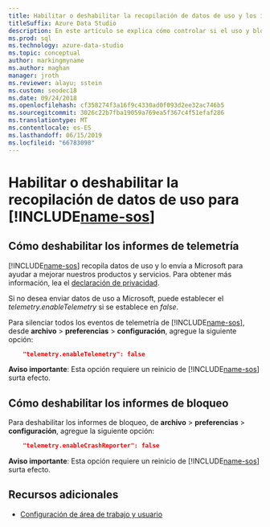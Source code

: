 ```yaml
---
title: Habilitar o deshabilitar la recopilación de datos de uso y los informes de bloqueo
titleSuffix: Azure Data Studio
description: En este artículo se explica cómo controlar si el uso y bloqueo de datos de informes se recopilan y se envían a Microsoft.
ms.prod: sql
ms.technology: azure-data-studio
ms.topic: conceptual
author: markingmyname
ms.author: maghan
manager: jroth
ms.reviewer: alayu; sstein
ms.custom: seodec18
ms.date: 09/24/2018
ms.openlocfilehash: cf358274f3a16f9c4330ad0f093d2ee32ac746b5
ms.sourcegitcommit: 3026c22b7fba19059a769ea5f367c4f51efaf286
ms.translationtype: MT
ms.contentlocale: es-ES
ms.lasthandoff: 06/15/2019
ms.locfileid: "66783098"
---
```

# <a name="enable-or-disable-usage-data-collection-for-includename-sosincludesname-sos-shortmd"></a>Habilitar o deshabilitar la recopilación de datos de uso para [!INCLUDE[name-sos](../includes/name-sos-short.md)]

## <a name="how-to-disable-telemetry-reporting"></a>Cómo deshabilitar los informes de telemetría

[!INCLUDE[name-sos](../includes/name-sos-short.md)] recopila datos de uso y lo envía a Microsoft para ayudar a mejorar nuestros productos y servicios. Para obtener más información, lea el [declaración de privacidad](https://go.microsoft.com/fwlink/?LinkID=528096&clcid=0x409).

Si no desea enviar datos de uso a Microsoft, puede establecer el *telemetry.enableTelemetry* si se establece en *false*.

Para silenciar todos los eventos de telemetría de [!INCLUDE[name-sos](../includes/name-sos-short.md)], desde **archivo** > **preferencias** > **configuración**, agregue la siguiente opción:

```json
    "telemetry.enableTelemetry": false
```

**Aviso importante**: Esta opción requiere un reinicio de [!INCLUDE[name-sos](../includes/name-sos-short.md)] surta efecto. 

## <a name="how-to-disable-crash-reporting"></a>Cómo deshabilitar los informes de bloqueo

Para deshabilitar los informes de bloqueo, de **archivo** > **preferencias** > **configuración**, agregue la siguiente opción:

```json
    "telemetry.enableCrashReporter": false
```

**Aviso importante**: Esta opción requiere un reinicio de [!INCLUDE[name-sos](../includes/name-sos-short.md)] surta efecto.

## <a name="additional-resources"></a>Recursos adicionales
- [Configuración de área de trabajo y usuario](settings.md)
